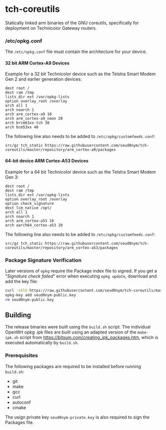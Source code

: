 # tch-coreutils

Statically linked arm binaries of the GNU coreutils, specifically for deployment on Technicolor Gateway routers.

### /etc/opkg.conf

The `/etc/opkg.conf` file must contain the architecture for your device.

#### 32 bit ARM Cortex-A9 Devices

Example for a 32 bit Technicolor device such as the Telstra Smart Modem Gen 2 and earlier generation devices:

```
dest root /
dest ram /tmp
lists_dir ext /var/opkg-lists
option overlay_root /overlay
arch all 1
arch noarch 1
arch arm_cortex-a9 10
arch arm_cortex-a9_neon 20
arch brcm63xx-tch 30
arch bcm53xx 40
```

The following line also needs to be added to `/etc/opkg/customfeeds.conf`:

```
src/gz tch_static https://raw.githubusercontent.com/seud0nym/tch-coreutils/master/repository/arm_cortex-a9/packages
```

#### 64-bit device ARM Cortex-A53 Devices

Example for a 64 bit Technicolor device such as the Telstra Smart Modem Gen 3:

```
dest root /
dest ram /tmp
lists_dir ext /var/opkg-lists
option overlay_root /overlay
option check_signature
dest lcm_native /opt/
arch all 1
arch noarch 1
arch arm_cortex-a53 10
arch aarch64_cortex-a53 20
```

The following line also needs to be added to `/etc/opkg/customfeeds.conf`:
```
src/gz tch_static https://raw.githubusercontent.com/seud0nym/tch-coreutils/master/repository/arm_cortex-a53/packages
```

### Package Signature Verification

Later versions of `opkg` require the Package index file to signed. If you get a "_Signature check failed_" error when executing `opkg update`, download and add the key file:

```bash
curl -sklO https://raw.githubusercontent.com/seud0nym/tch-coreutils/master/keys/seud0nym-public.key
opkg-key add seud0nym-public.key
rm seud0nym-public.key
```

## Building

The release binaries were built using the `build.sh` script. The individual OpenWrt opkg .ipk files are built using an adapted version of the `make-ipk.sh` script from https://bitsum.com/creating_ipk_packages.htm, which is executed automatically by `build.sh`.

### Prerequisites

The following packages are required to be installed before running `build.sh`:
* git
* make
* gcc
* curl
* autoconf
* cmake

The usign private key `seud0nym-private.key` is also required to sign the Packages file.
